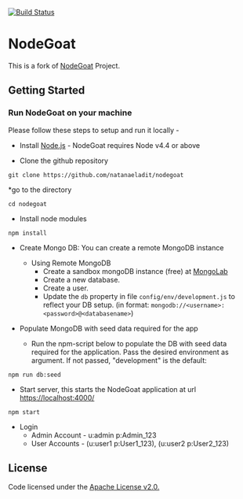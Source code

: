 [![Build Status](https://travis-ci.com/natanaeladit/nodegoat.svg?branch=master)](https://travis-ci.com/natanaeladit/nodegoat)

# NodeGoat

This is a fork of [NodeGoat](https://github.com/OWASP/NodeGoat) Project.

## Getting Started

### Run NodeGoat on your machine

Please follow these steps to setup and run it locally -
* Install [Node.js](http://nodejs.org/) - NodeGoat requires Node v4.4 or above

* Clone the github repository
```
git clone https://github.com/natanaeladit/nodegoat
```

*go to the directory
```
cd nodegoat
```

* Install node modules
```
npm install
```

* Create Mongo DB:
    You can create a remote MongoDB instance
    * Using Remote MongoDB
        * Create a sandbox mongoDB instance (free) at [MongoLab](https://mlab.com/)
        * Create a new database.
        * Create a user.
        * Update the `db` property in file `config/env/development.js` to reflect your DB setup. (in format: `mongodb://<username>:<password>@<databasename>`)

* Populate MongoDB with seed data required for the app
    * Run the npm-script below to populate the DB with seed data required for the application. Pass the desired environment as argument. If not passed, "development" is the default:
```
npm run db:seed
```
* Start server, this starts the NodeGoat application at url [https://localhost:4000/](https://localhost:4000/)
```
npm start
```

* Login 
	* Admin Account - u:admin p:Admin_123
	* User Accounts - (u:user1 p:User1_123), (u:user2 p:User2_123)

## License
Code licensed under the [Apache License v2.0.](http://www.apache.org/licenses/LICENSE-2.0)
